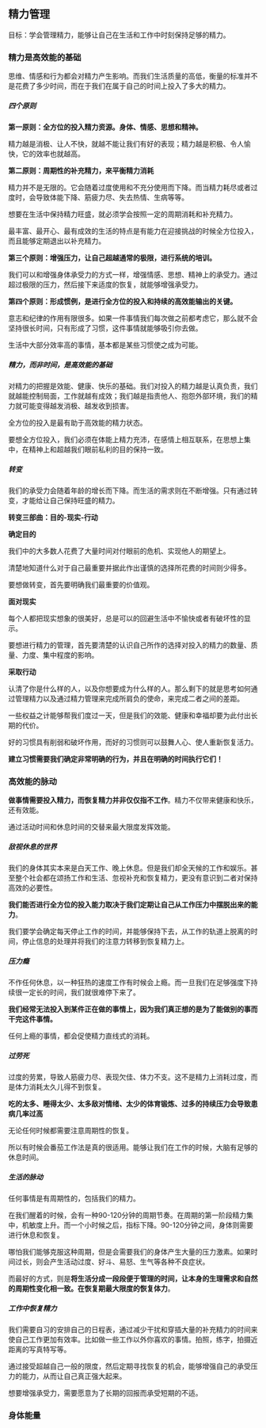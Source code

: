 ## 精力管理

目标：学会管理精力，能够让自己在生活和工作中时刻保持足够的精力。

### 精力是高效能的基础

思维、情感和行为都会对精力产生影响。而我们生活质量的高低，衡量的标准并不是花费了多少时间，而在于我们在属于自己的时间上投入了多大的精力。

##### 四个原则

**第一原则：全方位的投入精力资源。身体、情感、思想和精神。**

精力越是消极、让人不快，就越不能让我们有好的表现；精力越是积极、令人愉快，它的效率也就越高。

**第二原则：周期性的补充精力，来平衡精力消耗**

精力并不是无限的。它会随着过度使用和不充分使用而下降。而当精力耗尽或者过度时，会导致体能下降、筋疲力尽、失去热情、生病等等。

想要在生活中保持精力旺盛，就必须学会按照一定的周期消耗和补充精力。

最丰富、最开心、最有成效的生活的特点是有能力在迎接挑战的时候全方位投入，而且能够定期退出以补充精力。

**第三个原则：增强压力，让自己超越通常的极限，进行系统的培训。**

我们可以和增强身体承受力的方式一样，增强情感、思想、精神上的承受力。通过超过极限的压力，然后接下来适度的恢复，就能够增强承受力。

**第四个原则：形成惯例，是进行全方位的投入和持续的高效能输出的关键。**

意志和纪律的作用有限很多。如果一件事情我们每次做之前都考虑它，那么就不会坚持很长时间，只有形成了习惯，这件事情就能够吸引你去做。

生活中大部分效率高的事情，基本都是某些习惯使之成为可能。

##### 精力，而非时间，是高效能的基础

对精力的把握是效能、健康、快乐的基础。我们对投入的精力越是认真负责，我们就越能控制局面，工作就越有成效；我们越是指责他人、抱怨外部环境，我们的精力就可能变得越发消极、越发收到损害。

全方位的投入是最有助于高效能的精力状态。

要想全方位投入，我们必须在体能上精力充沛，在感情上相互联系，在思想上集中，在精神上和超越我们眼前私利的目的保持一致。

##### 转变

我们的承受力会随着年龄的增长而下降。而生活的需求则在不断增强。只有通过转变，才能给让自己保持旺盛的精力。

**转变三部曲：目的-现实-行动**

**确定目的**

我们中的大多数人花费了大量时间对付眼前的危机、实现他人的期望上。

清楚地知道什么对于自己最重要并据此作出谨慎的选择所花费的时间则少得多。

要想做转变，首先要明确我们最重要的价值观。

**面对现实**

每个人都把现实想象的很美好，总是可以的回避生活中不愉快或者有破坏性的显示。

要想进行精力的管理，首先要清楚的认识自己所作的选择对投入的精力的数量、质量、力度、集中程度的影响。

**采取行动**

认清了你是什么样的人，以及你想要成为什么样的人。那么剩下的就是思考如何通过管理精力以及通过精力管理来完成所肩负的使命，来完成二者之间的差距。

一些权益之计能够帮我们度过一天，但是我们的效能、健康和幸福却要为此付出长期的代价。

好的习惯具有削弱和破坏作用，而好的习惯则可以鼓舞人心、使人重新恢复活力。

**建立习惯需要我们确定非常明确的行为，并且在明确的时间执行它们！**

### 高效能的脉动

**做事情需要投入精力，而恢复精力并非仅仅指不工作**。精力不仅带来健康和快乐，还有效能。

通过活动时间和休息时间的交替来最大限度发挥效能。

##### 敌视休息的世界

我们的身体其实本来是白天工作、晚上休息。但是我们却全天候的工作和娱乐。甚至整个社会都在颂扬工作和生活、忽视补充和恢复精力，更没有意识到二者对保持高效的必要性。

**我们能否进行全方位的投入能力取决于我们定期让自己从工作压力中摆脱出来的能力**。

我们要学会确定每天停止工作的时间，并能够保持下去，从工作的轨道上脱离的时间，停止信息的处理并将我们的注意力转移到恢复精力上。

##### 压力瘾

不作任何休息，以一种狂热的速度工作有时候会上瘾。而一旦我们在足够强度下持续很一定长的时间，我们就很难停下来了。

**我们经常无法投入到某件正在做的事情上，因为我们真正想的是为了能做别的事而干完这件事情。**

任何上瘾的事情，都会促使精力直线式的消耗。

##### 过劳死

过度的劳累，导致人筋疲力尽、表现欠佳、体力不支。这不是精力上消耗过度，而是体力消耗太久儿得不到恢复。

**吃的太多、睡得太少、太多敌对情绪、太少的体育锻炼、过多的持续压力会导致患病几率过高**

无论任何时候都需要注意周期性的恢复。

所以有时候会番茄工作法是真的很适用。能够让我们在工作的时候，大脑有足够的休息时间。

##### 生活的脉动

任何事情是有周期性的，包括我们的精力。

在我们醒着的时候，会有一种90-120分钟的周期节奏。在周期的第一阶段精力集中，机敏度上升。而一个小时候之后，指标下降。90-120分钟之间，身体则需要进行休息和恢复。

哪怕我们能够克服这种周期，但是会需要我们的身体产生大量的压力激素。如果时间过长，则会产生活动过度、好斗、易怒、生气等各种不良症状。

而最好的方式，则是**将生活分成一段段便于管理的时间，让本身的生理需求和自然的周期性变化相一致。在恢复期最大限度的恢复体力**。

##### 工作中恢复精力

我们需要自习的安排自己的日程表，通过减少干扰和穿插大量的补充精力的时间来使自己工作更加有效率。比如做一些工作以外你喜欢的事情。拍照，练字，拍摄近距离的写真特写等。

通过接受超越自己一般的限度，然后定期寻找恢复的机会，能够增强自己的承受压力的能力，从而让自己真正强大起来。

想要增强承受力，需要愿意为了长期的回报而承受短期的不适。

### 身体能量

